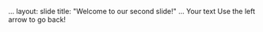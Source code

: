 ...
layout: slide
title: "Welcome to our second slide!"
...
Your text
Use the left arrow to go back!